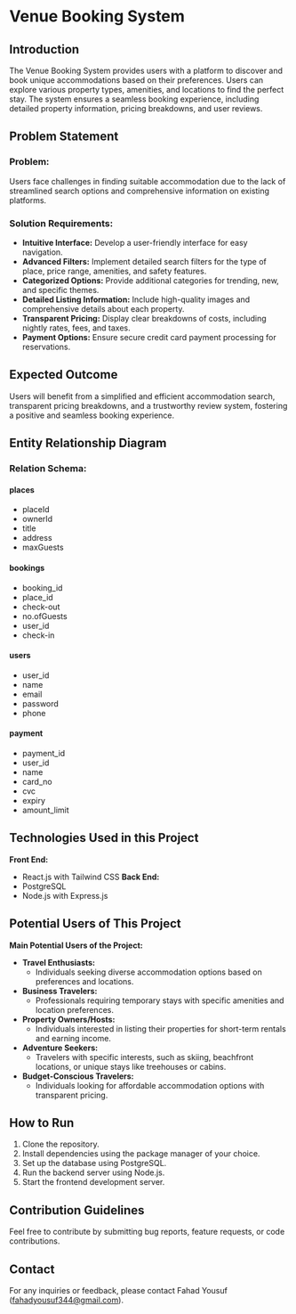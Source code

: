 # Venue Booking System

## Introduction
The Venue Booking System provides users with a platform to discover and book unique accommodations based on their preferences. Users can explore various property types, amenities, and locations to find the perfect stay. The system ensures a seamless booking experience, including detailed property information, pricing breakdowns, and user reviews.

## Problem Statement
### Problem:
Users face challenges in finding suitable accommodation due to the lack of streamlined search options and comprehensive information on existing platforms.
### Solution Requirements:
- **Intuitive Interface:** Develop a user-friendly interface for easy navigation.
- **Advanced Filters:** Implement detailed search filters for the type of place, price range, amenities, and safety features.
- **Categorized Options:** Provide additional categories for trending, new, and specific themes.
- **Detailed Listing Information:** Include high-quality images and comprehensive details about each property.
- **Transparent Pricing:** Display clear breakdowns of costs, including nightly rates, fees, and taxes.
- **Payment Options:** Ensure secure credit card payment processing for reservations.

## Expected Outcome
Users will benefit from a simplified and efficient accommodation search, transparent pricing breakdowns, and a trustworthy review system, fostering a positive and seamless booking experience.

## Entity Relationship Diagram

### Relation Schema:

#### places
- placeId 
- ownerId 
- title 
- address
- maxGuests

#### bookings
- booking_id
- place_id
- check-out
- no.ofGuests
- user_id
- check-in

#### users
- user_id
- name
- email
- password
- phone

#### payment
- payment_id
- user_id
- name
- card_no
- cvc
- expiry
- amount_limit

## Technologies Used in this Project
**Front End:**
- React.js with Tailwind CSS
**Back End:**
- PostgreSQL
- Node.js with Express.js

## Potential Users of This Project
**Main Potential Users of the Project:**
- **Travel Enthusiasts:**
  - Individuals seeking diverse accommodation options based on preferences and locations.
- **Business Travelers:**
  - Professionals requiring temporary stays with specific amenities and location preferences.
- **Property Owners/Hosts:**
  - Individuals interested in listing their properties for short-term rentals and earning income.
- **Adventure Seekers:**
  - Travelers with specific interests, such as skiing, beachfront locations, or unique stays like treehouses or cabins.
- **Budget-Conscious Travelers:**
  - Individuals looking for affordable accommodation options with transparent pricing.

## How to Run
1. Clone the repository.
2. Install dependencies using the package manager of your choice.
3. Set up the database using PostgreSQL.
4. Run the backend server using Node.js.
5. Start the frontend development server.

## Contribution Guidelines
Feel free to contribute by submitting bug reports, feature requests, or code contributions.

## Contact
For any inquiries or feedback, please contact Fahad Yousuf (fahadyousuf344@gmail.com).

